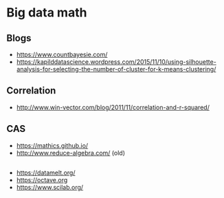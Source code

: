 # Big data math

## Blogs

* https://www.countbayesie.com/
* https://kapilddatascience.wordpress.com/2015/11/10/using-silhouette-analysis-for-selecting-the-number-of-cluster-for-k-means-clustering/

## Correlation

* http://www.win-vector.com/blog/2011/11/correlation-and-r-squared/

## CAS

* https://mathics.github.io/
* http://www.reduce-algebra.com/ (old)

##

* https://datamelt.org/
* https://octave.org
* https://www.scilab.org/
